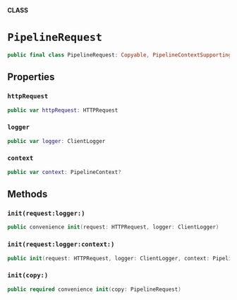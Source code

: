 **CLASS**

# `PipelineRequest`

```swift
public final class PipelineRequest: Copyable, PipelineContextSupporting
```

## Properties
### `httpRequest`

```swift
public var httpRequest: HTTPRequest
```

### `logger`

```swift
public var logger: ClientLogger
```

### `context`

```swift
public var context: PipelineContext?
```

## Methods
### `init(request:logger:)`

```swift
public convenience init(request: HTTPRequest, logger: ClientLogger)
```

### `init(request:logger:context:)`

```swift
public init(request: HTTPRequest, logger: ClientLogger, context: PipelineContext?)
```

### `init(copy:)`

```swift
public required convenience init(copy: PipelineRequest)
```
